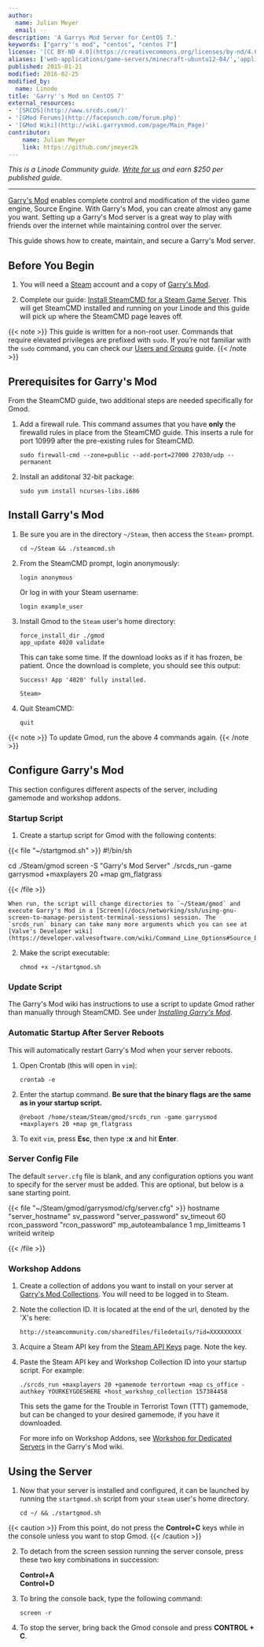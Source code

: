 ```yaml
---
author:
  name: Julian Meyer
  email: --
description: 'A Garrys Mod Server for CentOS 7.'
keywords: ["garry''s mod", "centos", "centos 7"]
license: '[CC BY-ND 4.0](https://creativecommons.org/licenses/by-nd/4.0)'
aliases: ['web-applications/game-servers/minecraft-ubuntu12-04/','applications/game-servers/garrys-mod-server-on-centos-7/']
published: 2015-01-21
modified: 2016-02-25
modified_by:
  name: Linode
title: 'Garry''s Mod on CentOS 7'
external_resources:
- '[SRCDS](http://www.srcds.com/)'
- '[GMod Forums](http://facepunch.com/forum.php)'
- '[GMod Wiki](http://wiki.garrysmod.com/page/Main_Page)'
contributor:
    name: Julian Meyer
    link: https://github.com/jmeyer2k
---
```


*This is a Linode Community guide. [Write for us](/docs/contribute) and earn $250 per published guide.*

<hr>

[Garry's Mod](http://www.garrysmod.com/) enables complete control and modification of the video game engine, Source Engine. With Garry's Mod, you can create almost any game you want. Setting up a Garry's Mod server is a great way to play with friends over the internet while maintaining control over the server.

This guide shows how to create, maintain, and secure a Garry's Mod server.

## Before You Begin

1.  You will need a [Steam](http://store.steampowered.com) account and a copy of [Garry's Mod](http://store.steampowered.com/app/4000/).

2.  Complete our guide: [Install SteamCMD for a Steam Game Server](/docs/applications/game-servers/install-steamcmd-for-a-steam-game-server). This will get SteamCMD installed and running on your Linode and this guide will pick up where the SteamCMD page leaves off.

{{< note >}}
This guide is written for a non-root user. Commands that require elevated privileges are prefixed with `sudo`. If you’re not familiar with the `sudo` command, you can check our [Users and Groups](/docs/tools-reference/linux-users-and-groups) guide.
{{< /note >}}

## Prerequisites for Garry's Mod

From the SteamCMD guide, two additional steps are needed specifically for Gmod.

1.  Add a firewall rule. This command assumes that you have **only** the firewalld rules in place from the SteamCMD guide. This inserts a rule for port 10999 after the pre-existing rules for SteamCMD.

        sudo firewall-cmd --zone=public --add-port=27000 27030/udp --permanent

2.  Install an additonal 32-bit package:

        sudo yum install ncurses-libs.i686

## Install Garry's Mod

1.  Be sure you are in the directory `~/Steam`, then access the `Steam>` prompt.

        cd ~/Steam && ./steamcmd.sh

2.  From the SteamCMD prompt, login anonymously:

        login anonymous

    Or log in with your Steam username:

        login example_user

3.  Install Gmod to the `Steam` user's home directory:

        force_install_dir ./gmod
        app_update 4020 validate

    This can take some time. If the download looks as if it has frozen, be patient. Once the download is complete, you should see this output:

        Success! App '4020' fully installed.

        Steam>

4.  Quit SteamCMD:

        quit

{{< note >}}
To update Gmod, run the above 4 commands again.
{{< /note >}}

## Configure Garry's Mod

This section configures different aspects of the server, including gamemode and workshop addons.

### Startup Script

1.  Create a startup script for Gmod with the following contents:

{{< file "~/startgmod.sh" >}}
#!/bin/sh

cd ./Steam/gmod
screen -S "Garry's Mod Server" ./srcds_run -game garrysmod +maxplayers 20 +map gm_flatgrass

{{< /file >}}


    When run, the script will change directories to `~/Steam/gmod` and execute Garry's Mod in a [Screen](/docs/networking/ssh/using-gnu-screen-to-manage-persistent-terminal-sessions) session. The `srcds_run` binary can take many more arguments which you can see at [Valve's Developer wiki](https://developer.valvesoftware.com/wiki/Command_Line_Options#Source_Dedicated_Server).

2.  Make the script executable:

        chmod +x ~/startgmod.sh

### Update Script

The Garry's Mod wiki has instructions to use a script to update Gmod rather than manually through SteamCMD. See under [*Installing Garry's Mod*](http://wiki.garrysmod.com/page/Linux_Dedicated_Server_Hosting).

### Automatic Startup After Server Reboots

This will automatically restart Garry's Mod when your server reboots.

1.  Open Crontab (this will open in `vim`):

        crontab -e

2.  Enter the startup command. **Be sure that the binary flags are the same as in your startup script.**

        @reboot /home/steam/Steam/gmod/srcds_run -game garrysmod +maxplayers 20 +map gm_flatgrass

3.  To exit `vim`, press **Esc**, then type **:x** and hit **Enter**.

### Server Config File

The default `server.cfg` file is blank, and any configuration options you want to specify for the server must be added. This are optional, but below is a sane starting point.

{{< file "~/Steam/gmod/garrysmod/cfg/server.cfg" >}}
hostname "server_hostname"
sv_password "server_password"
sv_timeout 60
rcon_password "rcon_password"
mp_autoteambalance 1
mp_limitteams 1
writeid
writeip

{{< /file >}}


### Workshop Addons

1.  Create a collection of addons you want to install on your server at [Garry's Mod Collections](http://steamcommunity.com/workshop/browse/?section=collections&appid=4000&p=3). You will need to be logged in to Steam.

2.  Note the collection ID. It is located at the end of the url, denoted by the 'X's here:

    	http://steamcommunity.com/sharedfiles/filedetails/?id=XXXXXXXXX

3.  Acquire a Steam API key from the [Steam API Keys](http://steamcommunity.com/dev/apikey) page. Note the key.

4.  Paste the Steam API key and Workshop Collection ID into your startup script. For example:

        ./srcds_run +maxplayers 20 +gamemode terrortown +map cs_office -authkey YOURKEYGOESHERE +host_workshop_collection 157384458

    This sets the game for the Trouble in Terrorist Town (TTT) gamemode, but can be changed to your desired gamemode, if you have it downloaded.

    For more info on Workshop Addons, see [Workshop for Dedicated Servers](http://wiki.garrysmod.com/page/Workshop_for_Dedicated_Servers) in the Garry's Mod wiki.

## Using the Server

1.  Now that your server is installed and configured, it can be launched by running the `startgmod.sh` script from your `steam` user's home directory.

        cd ~/ && ./startgmod.sh

{{< caution >}}
From this point, do not press the **Control+C** keys while in the console unless you want to stop Gmod.
{{< /caution >}}

2.  To detach from the screen session running the server console, press these two key combinations in succession:

    **Control+A**<br>
    **Control+D**

3.  To bring the console back, type the following command:

        screen -r

4.  To stop the server, bring back the Gmod console and press **CONTROL + C**.